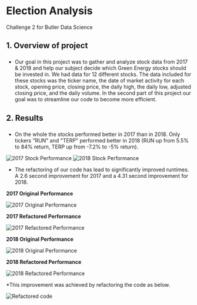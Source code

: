 # Election Analysis
Challenge 2 for Butler Data Science

## 1. Overview of project
### 
* Our goal in this project was to gather and analyze stock data from 2017 & 2018 and help our subject 
decide which Green Energy stocks should be invested in. We had data for 12 different stocks. The data included for these stocks was the ticker name, the date of market activity for each stock, opening price, closing price, the daily high, the daily low, adjusted closing price, and the daily volume. In the second part of this project our goal was to streamline our code to become more efficient.

## 2. Results
###
* On the whole the stocks performed better in 2017 than in 2018. Only tickers "RUN" and "TERP" performed better in 2018 (RUN up from 5.5% to 84% return, TERP up from -7.2% to -5% return).

![2017 Stock Performance](https://github.com/coxjack/VBAChallenge2/blob/main/Additional%20Supporting%20Images/2017%20All%20Stock%20Refactored%20Results.png)
![2018 Stock Performance](https://github.com/coxjack/VBAChallenge2/blob/main/Additional%20Supporting%20Images/2018%20All%20Stock%20Refactored%20Results.png)

* The refactoring of our code has lead to significantly improved runtimes. A 2.6 second improvement for 2017 and a 4.31 second improvement for 2018.

**2017 Original Performance**

![2017 Original Performance](https://github.com/coxjack/VBAChallenge2/blob/main/Additional%20Supporting%20Images/2017%20Original%20Code%20Time.png)

**2017 Refactored Performance**

![2017 Refactored Performance](https://github.com/coxjack/VBAChallenge2/blob/main/Resources/VBA_Challenge_2017.png)

**2018 Original Performance**

![2018 Original Performance](https://github.com/coxjack/VBAChallenge2/blob/main/Additional%20Supporting%20Images/2018%20Original%20Code%20Time.png)

**2018 Refactored Performance**

![2018 Refactored Performance](https://github.com/coxjack/VBAChallenge2/blob/main/Resources/VBA_Challenge_2018.png)

*This improvement was achieved by refactoring the code as below.

![Refactored code](https://github.com/coxjack/VBAChallenge2/blob/main/Additional%20Supporting%20Images/Refactored%20Code.png)

